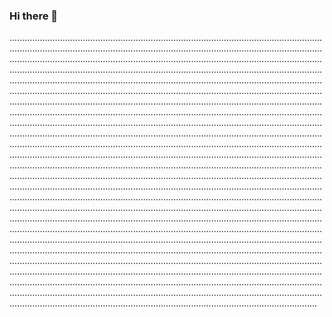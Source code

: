 ### Hi there 👋

......................................................................................................................................................................................................................................................................................................................................................................................................................................................................................................................................................................................................................................................................................................................................................................................................................................................................................................................................................................................................................................................................................................................................................................................................................................................................................................................................................................................................................................................................................................................................................................................................................................................................................................................................................................................................................................................................................................................................................................................................................................................................................................................................................................................................................................................................................................................................................................................................................................................................................................................................................................................................................................................................................................................................................................................................................................................................................................................................................................................................................................................................................................................................................................................................................................................................................................................................................